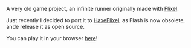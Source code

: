 A very old game project, an infinite runner originally made with [Flixel](https://github.com/AdamAtomic/flixel).

Just recently I decided to port it to [HaxeFlixel](https://haxeflixel.com/), as Flash is now obsolete, ande release it as open source.

You can play it in your browser [here](https://pavanz.itch.io/escape)!
